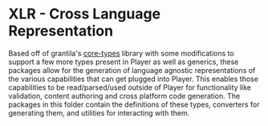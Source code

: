 # XLR - Cross Language Representation
Based off of grantila's [core-types](https://github.com/grantila/core-types) library with some modifications to support a few more types present in Player as well as generics, these packages allow for the generation of language agnostic representations of the various capabilities that can get plugged into Player. This enables those capabilities to be read/parsed/used outside of Player for functionality like validation, content authoring and cross platform code generation. The packages in this folder contain the definitions of these types, converters for generating them, and utilities for interacting with them. 